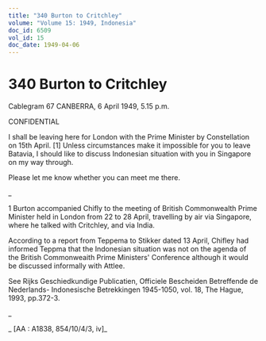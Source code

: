 ```yaml
---
title: "340 Burton to Critchley"
volume: "Volume 15: 1949, Indonesia"
doc_id: 6509
vol_id: 15
doc_date: 1949-04-06
---
```


# 340 Burton to Critchley

Cablegram 67 CANBERRA, 6 April 1949, 5.15 p.m.

CONFIDENTIAL

I shall be leaving here for London with the Prime Minister by Constellation on 15th April. [1] Unless circumstances make it impossible for you to leave Batavia, I should like to discuss Indonesian situation with you in Singapore on my way through.

Please let me know whether you can meet me there.

_

1 Burton accompanied Chifly to the meeting of British Commonwealth Prime Minister held in London from 22 to 28 April, travelling by air via Singapore, where he talked with Critchley, and via India.

According to a report from Teppema to Stikker dated 13 April, Chifley had informed Teppma that the Indonesian situation was not on the agenda of the British Commonweaith Prime Ministers' Conference although it would be discussed informally with Attlee.

See Rijks Geschiedkundige Publicatien, Officiele Bescheiden Betreffende de Nederlands- Indonesische Betrekkingen 1945-1050, vol. 18, The Hague, 1993, pp.372-3.

_

_ [AA : A1838, 854/10/4/3, iv]_
